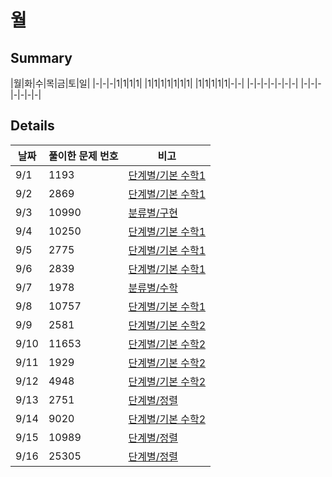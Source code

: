 # 월
## Summary
|월|화|수|목|금|토|일|
|-|-|-|1|1|1|1|
|1|1|1|1|1|1|1|
|1|1|1|1|1|-|-|
|-|-|-|-|-|-|-|
|-|-|-|-|-|-|-|

## Details
|날짜|풀이한 문제 번호|비고|
|--|--|--|
|9/1|1193|[단계별/기본 수학1](https://www.acmicpc.net/step)|
|9/2|2869|[단계별/기본 수학1](https://www.acmicpc.net/step)|
|9/3|10990|[분류별/구현](https://www.acmicpc.net/problemset?sort=ac_desc&algo=102)|
|9/4|10250|[단계별/기본 수학1](https://www.acmicpc.net/step)|
|9/5|2775|[단계별/기본 수학1](https://www.acmicpc.net/step)|
|9/6|2839|[단계별/기본 수학1](https://www.acmicpc.net/step)|
|9/7|1978|[분류별/수학](https://www.acmicpc.net/problemset?sort=ac_desc&algo=124)|
|9/8|10757|[단계별/기본 수학1](https://www.acmicpc.net/step)|
|9/9|2581|[단계별/기본 수학2](https://www.acmicpc.net/step)|
|9/10|11653|[단계별/기본 수학2](https://www.acmicpc.net/step)|
|9/11|1929|[단계별/기본 수학2](https://www.acmicpc.net/step)|
|9/12|4948|[단계별/기본 수학2](https://www.acmicpc.net/step)|
|9/13|2751|[단계별/정렬](https://www.acmicpc.net/step)|
|9/14|9020|[단계별/기본 수학2](https://www.acmicpc.net/step)|
|9/15|10989|[단계별/정렬](https://www.acmicpc.net/step)|
|9/16|25305|[단계별/정렬](https://www.acmicpc.net/step)|